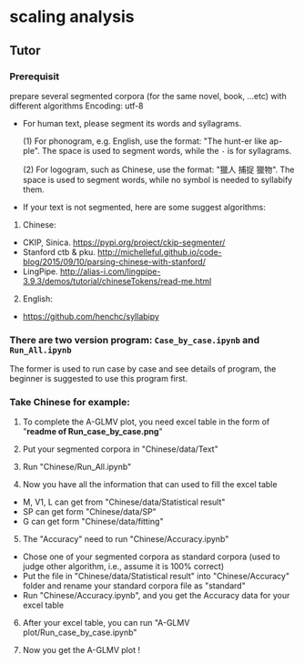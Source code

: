 # scaling analysis



## Tutor
### Prerequisit
prepare several segmented corpora (for the same novel, book, ...etc) with different algorithms
Encoding: utf-8

- For human text, please segment its words and syllagrams. 
  
  (1) For phonogram, e.g. English, use the format: "The hunt-er like ap-ple". The space is used to segment words, while the `-` is for syllagrams.
  
  (2) For logogram, such as Chinese, use the format: "獵人 捕捉 獵物". The space is used to segment words, while no symbol is needed to syllabify them.

- If your text is not segmented, here are some suggest algorithms:

1. Chinese:
* CKIP, Sinica. https://pypi.org/project/ckip-segmenter/
* Stanford ctb & pku. http://michelleful.github.io/code-blog/2015/09/10/parsing-chinese-with-stanford/
* LingPipe. http://alias-i.com/lingpipe-3.9.3/demos/tutorial/chineseTokens/read-me.html

2. English:
* https://github.com/henchc/syllabipy

### There are two version program: `Case_by_case.ipynb` and `Run_All.ipynb`

The former is used to run case by case and see details of program, the beginner is suggested to use this program first.

### Take Chinese for example:

1. To complete the A-GLMV plot, you need excel table in the form of "**readme of Run_case_by_case.png**"

2. Put your segmented corpora in "Chinese/data/Text"

3. Run "Chinese/Run_All.ipynb"

4. Now you have all the information that can used to fill the excel table
* M, V1, L can get from "Chinese/data/Statistical result"
* SP can get form "Chinese/data/SP"
* G can get form "Chinese/data/fitting"

5. The "Accuracy" need to run "Chinese/Accuracy.ipynb"
* Chose one of your segmented corpora as standard corpora (used to judge other algorithm, i.e., assume it is 100% correct)
* Put the file in "Chinese/data/Statistical result" into "Chinese/Accuracy" folder and rename your standard corpora file as "standard"
* Run "Chinese/Accuracy.ipynb", and you get the Accuracy data for your excel table

6. After your excel table, you can run "A-GLMV plot/Run_case_by_case.ipynb"

7. Now you get the A-GLMV plot !
